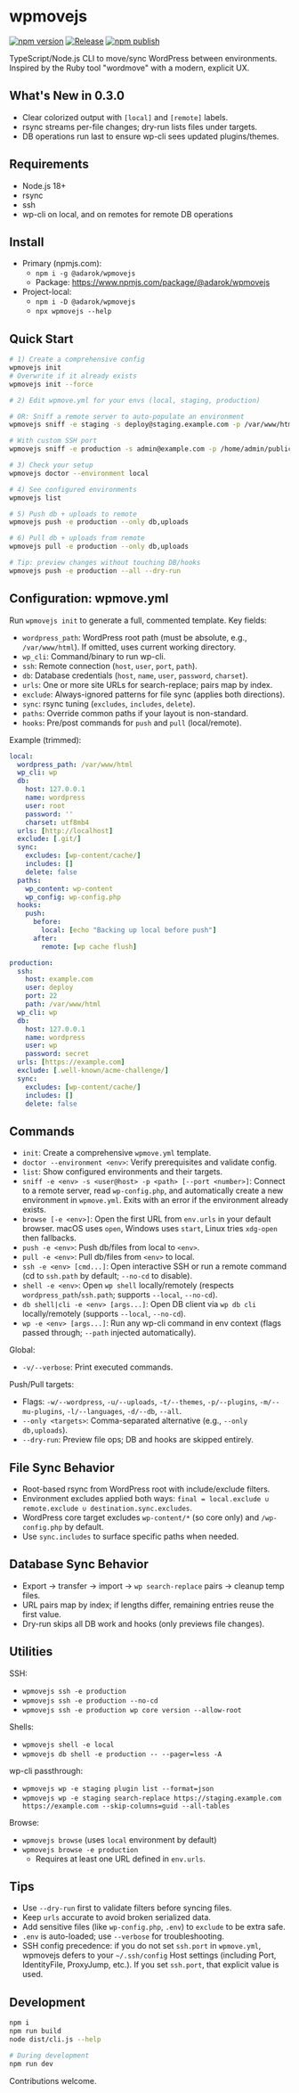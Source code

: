 # wpmovejs

[![npm version](https://img.shields.io/npm/v/%40adarok%2Fwpmovejs.svg)](https://www.npmjs.com/package/@adarok/wpmovejs)
[![Release](https://github.com/Adarok/wpmovejs/actions/workflows/release.yml/badge.svg)](https://github.com/Adarok/wpmovejs/actions/workflows/release.yml)
[![npm publish](https://img.shields.io/npm/dm/%40adarok%2Fwpmovejs.svg?label=npm%20downloads)](https://www.npmjs.com/package/@adarok/wpmovejs)

TypeScript/Node.js CLI to move/sync WordPress between environments. Inspired by the Ruby tool "wordmove" with a modern, explicit UX.

## What's New in 0.3.0

- Clear colorized output with `[local]` and `[remote]` labels.
- rsync streams per-file changes; dry-run lists files under targets.
- DB operations run last to ensure wp-cli sees updated plugins/themes.

## Requirements

- Node.js 18+
- rsync
- ssh
- wp-cli on local, and on remotes for remote DB operations

## Install

- Primary (npmjs.com):
  - `npm i -g @adarok/wpmovejs`
  - Package: https://www.npmjs.com/package/@adarok/wpmovejs
- Project-local:
  - `npm i -D @adarok/wpmovejs`
  - `npx wpmovejs --help`

## Quick Start

```sh
# 1) Create a comprehensive config
wpmovejs init
# Overwrite if it already exists
wpmovejs init --force

# 2) Edit wpmove.yml for your envs (local, staging, production)

# OR: Sniff a remote server to auto-populate an environment
wpmovejs sniff -e staging -s deploy@staging.example.com -p /var/www/html

# With custom SSH port
wpmovejs sniff -e production -s admin@example.com -p /home/admin/public_html --port 2222

# 3) Check your setup
wpmovejs doctor --environment local

# 4) See configured environments
wpmovejs list

# 5) Push db + uploads to remote
wpmovejs push -e production --only db,uploads

# 6) Pull db + uploads from remote
wpmovejs pull -e production --only db,uploads

# Tip: preview changes without touching DB/hooks
wpmovejs push -e production --all --dry-run
```

## Configuration: wpmove.yml

Run `wpmovejs init` to generate a full, commented template. Key fields:

- `wordpress_path`: WordPress root path (must be absolute, e.g., `/var/www/html`). If omitted, uses current working directory.
- `wp_cli`: Command/binary to run wp-cli.
- `ssh`: Remote connection (`host`, `user`, `port`, `path`).
- `db`: Database credentials (`host`, `name`, `user`, `password`, `charset`).
- `urls`: One or more site URLs for search-replace; pairs map by index.
- `exclude`: Always-ignored patterns for file sync (applies both directions).
- `sync`: rsync tuning (`excludes`, `includes`, `delete`).
- `paths`: Override common paths if your layout is non-standard.
- `hooks`: Pre/post commands for `push` and `pull` (local/remote).

Example (trimmed):

```yaml
local:
  wordpress_path: /var/www/html
  wp_cli: wp
  db:
    host: 127.0.0.1
    name: wordpress
    user: root
    password: ''
    charset: utf8mb4
  urls: [http://localhost]
  exclude: [.git/]
  sync:
    excludes: [wp-content/cache/]
    includes: []
    delete: false
  paths:
    wp_content: wp-content
    wp_config: wp-config.php
  hooks:
    push:
      before:
        local: [echo "Backing up local before push"]
      after:
        remote: [wp cache flush]

production:
  ssh:
    host: example.com
    user: deploy
    port: 22
    path: /var/www/html
  wp_cli: wp
  db:
    host: 127.0.0.1
    name: wordpress
    user: wp
    password: secret
  urls: [https://example.com]
  exclude: [.well-known/acme-challenge/]
  sync:
    excludes: [wp-content/cache/]
    includes: []
    delete: false
```

## Commands

- `init`: Create a comprehensive `wpmove.yml` template.
- `doctor --environment <env>`: Verify prerequisites and validate config.
- `list`: Show configured environments and their targets.
- `sniff -e <env> -s <user@host> -p <path> [--port <number>]`: Connect to a remote server, read `wp-config.php`, and automatically create a new environment in `wpmove.yml`. Exits with an error if the environment already exists.
- `browse [-e <env>]`: Open the first URL from `env.urls` in your default browser. macOS uses `open`, Windows uses `start`, Linux tries `xdg-open` then fallbacks.
- `push -e <env>`: Push db/files from local to `<env>`.
- `pull -e <env>`: Pull db/files from `<env>` to local.
- `ssh -e <env> [cmd...]`: Open interactive SSH or run a remote command (cd to `ssh.path` by default; `--no-cd` to disable).
- `shell -e <env>`: Open `wp shell` locally/remotely (respects `wordpress_path`/`ssh.path`; supports `--local`, `--no-cd`).
- `db shell|cli -e <env> [args...]`: Open DB client via `wp db cli` locally/remotely (supports `--local`, `--no-cd`).
- `wp -e <env> [args...]`: Run any wp-cli command in env context (flags passed through; `--path` injected automatically).

Global:
- `-v/--verbose`: Print executed commands.

Push/Pull targets:
- Flags: `-w/--wordpress`, `-u/--uploads`, `-t/--themes`, `-p/--plugins`, `-m/--mu-plugins`, `-l/--languages`, `-d/--db`, `--all`.
- `--only <targets>`: Comma-separated alternative (e.g., `--only db,uploads`).
- `--dry-run`: Preview file ops; DB and hooks are skipped entirely.

## File Sync Behavior

- Root-based rsync from WordPress root with include/exclude filters.
- Environment excludes applied both ways: `final = local.exclude ∪ remote.exclude ∪ destination.sync.excludes`.
- WordPress core target excludes `wp-content/*` (so core only) and `/wp-config.php` by default.
- Use `sync.includes` to surface specific paths when needed.

## Database Sync Behavior

- Export → transfer → import → `wp search-replace` pairs → cleanup temp files.
- URL pairs map by index; if lengths differ, remaining entries reuse the first value.
- Dry-run skips all DB work and hooks (only previews file changes).

## Utilities

SSH:
- `wpmovejs ssh -e production`
- `wpmovejs ssh -e production --no-cd`
- `wpmovejs ssh -e production wp core version --allow-root`

Shells:
- `wpmovejs shell -e local`
- `wpmovejs db shell -e production -- --pager=less -A`

wp-cli passthrough:
- `wpmovejs wp -e staging plugin list --format=json`
- `wpmovejs wp -e staging search-replace https://staging.example.com https://example.com --skip-columns=guid --all-tables`

Browse:
- `wpmovejs browse` (uses `local` environment by default)
- `wpmovejs browse -e production`
  - Requires at least one URL defined in `env.urls`.

## Tips

- Use `--dry-run` first to validate filters before syncing files.
- Keep `urls` accurate to avoid broken serialized data.
- Add sensitive files (like `wp-config.php`, `.env`) to `exclude` to be extra safe.
- `.env` is auto-loaded; use `--verbose` for troubleshooting.
- SSH config precedence: if you do not set `ssh.port` in `wpmove.yml`, wpmovejs defers to your `~/.ssh/config` Host settings (including Port, IdentityFile, ProxyJump, etc.). If you set `ssh.port`, that explicit value is used.

## Development

```sh
npm i
npm run build
node dist/cli.js --help
```

```sh
# During development
npm run dev
```

Contributions welcome.
